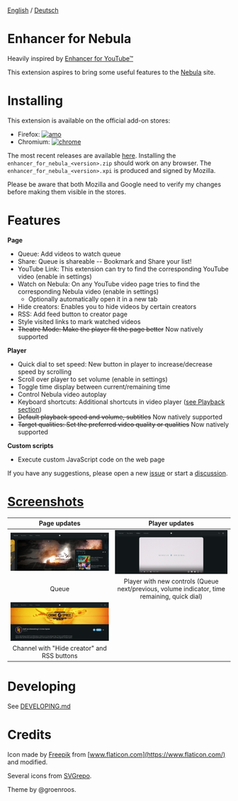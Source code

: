 <!-- LTeX: language=en-US -->

[English](README.md) / [Deutsch](README.DE.md)


# Enhancer for Nebula

Heavily inspired by [Enhancer for YouTube&trade;](https://www.mrfdev.com/enhancer-for-youtube)

This extension aspires to bring some useful features to the [Nebula](https://nebula.tv) site.



# Installing

This extension is available on the official add-on stores:

- Firefox: [![amo](https://badgen.net/amo/v/enhancer-for-nebula)](https://addons.mozilla.org/en-US/firefox/addon/enhancer-for-nebula/) 
- Chromium: [![chrome](https://badgen.net/chrome-web-store/v/niaholaehmipmbpoagjmdlocnhakeonl)](https://chrome.google.com/webstore/detail/enhancer-for-nebula/niaholaehmipmbpoagjmdlocnhakeonl)

The most recent releases are available [here](https://github.com/cpiber/NebulaEnhance/releases).
Installing the `enhancer_for_nebula_<version>.zip` should work on any browser. The `enhancer_for_nebula_<version>.xpi` is produced and signed by Mozilla.

Please be aware that both Mozilla and Google need to verify my changes before making them visible in the stores.


# Features

**Page**
- Queue: Add videos to watch queue
- Share: Queue is shareable -- Bookmark and Share your list!
- YouTube Link: This extension can try to find the corresponding YouTube video (enable in settings)
- Watch on Nebula: On any YouTube video page tries to find the corresponding Nebula video (enable in settings)
  - Optionally automatically open it in a new tab
- Hide creators: Enables you to hide videos by certain creators
- RSS: Add feed button to creator page
- Style visited links to mark watched videos
- ~~Theatre Mode: Make the player fit the page better~~ Now natively supported

**Player**
- Quick dial to set speed: New button in player to increase/decrease speed by scrolling
- Scroll over player to set volume (enable in settings)
- Toggle time display between current/remaining time
- Control Nebula video autoplay
- Keyboard shortcuts: Additional shortcuts in video player ([see Playback section](https://www.mrfdev.com/youtube-keyboard-shortcuts))
- ~~Default playback speed and volume, subtitles~~ Now natively supported
- ~~Target qualities: Set the preferred video quality or qualities~~ Now natively supported

**Custom scripts**
- Execute custom JavaScript code on the web page

If you have any suggestions, please open a new [issue](https://github.com/cpiber/NebulaEnhance/issues) or start a [discussion](https://github.com/cpiber/NebulaEnhance/discussions/new).


# [Screenshots](/static/)

| Page updates | Player updates |
| :---: | :---: |
| ![Queue / Watch list.](static/Screenshot3_dark.png) | ![Player with controls.](static/Screenshot1.png) |
| Queue | Player with new controls (Queue next/previous, volume indicator, time remaining, quick dial) |
| ![Channel with hide-creator and RSS.](static/Screenshot4.png) | |
| Channel with "Hide creator" and RSS buttons | |


# Developing

See [DEVELOPING.md](DEVELOPING.md)


# Credits

Icon made by [Freepik](https://www.freepik.com) from [www.flaticon.com](https://www.flaticon.com/) and modified.

Several icons from [SVGrepo](https://www.svgrepo.com/).

Theme by @groenroos.
